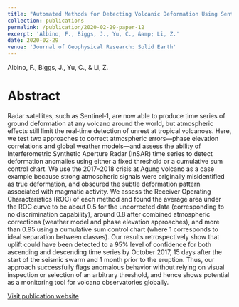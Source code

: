 ```yaml
---
title: "Automated Methods for Detecting Volcanic Deformation Using Sentinel‐1 InSAR Time Series Illustrated by the 2017–2018 Unrest at Agung, Indonesia"
collection: publications
permalink: /publication/2020-02-29-paper-12
excerpt: 'Albino, F., Biggs, J., Yu, C., &amp; Li, Z.'
date: 2020-02-29
venue: 'Journal of Geophysical Research: Solid Earth'
---
```

Albino, F., Biggs, J., Yu, C., &amp; Li, Z.

Abstract
=====
Radar satellites, such as Sentinel‐1, are now able to produce time series of ground deformation at any volcano around the world, but atmospheric effects still limit the real‐time detection of unrest at tropical volcanoes. Here, we test two approaches to correct atmospheric errors—phase elevation correlations and global weather models—and assess the ability of Interferometric Synthetic Aperture Radar (InSAR) time series to detect deformation anomalies using either a fixed threshold or a cumulative sum control chart. We use the 2017–2018 crisis at Agung volcano as a case example because strong atmospheric signals were originally misidentified as true deformation, and obscured the subtle deformation pattern associated with magmatic activity. We assess the Receiver Operating Characteristics (ROC) of each method and found the average area under the ROC curve to be about 0.5 for the uncorrected data (corresponding to no discrimination capability), around 0.8 after combined atmospheric corrections (weather model and phase elevation approaches), and more than 0.95 using a cumulative sum control chart (where 1 corresponds to ideal separation between classes). Our results retrospectively show that uplift could have been detected to a 95% level of confidence for both ascending and descending time series by October 2017, 15 days after the start of the seismic swarm and 1 month prior to the eruption. Thus, our approach successfully flags anomalous behavior without relying on visual inspection or selection of an arbitrary threshold, and hence shows potential as a monitoring tool for volcano observatories globally.  

[Visit publication website](https://doi.org/10.1029/2019JB017908)